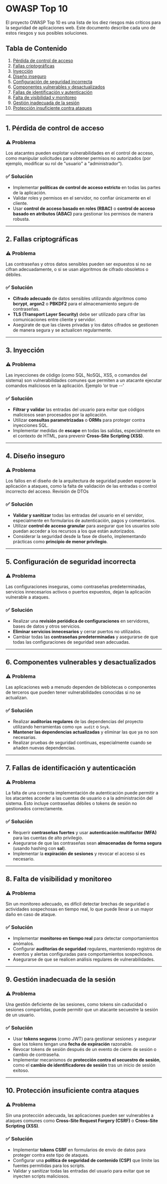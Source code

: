 # OWASP Top 10

El proyecto OWASP Top 10 es una lista de los diez riesgos más críticos para la seguridad de aplicaciones web. Este documento describe cada uno de estos riesgos y sus posibles soluciones.

## Tabla de Contenido

1. [Pérdida de control de acceso](#1-pérdida-de-control-de-acceso)
2. [Fallas criptográficas](#2-fallas-criptográficas)
3. [Inyección](#3-inyección)
4. [Diseño inseguro](#4-diseño-inseguro)
5. [Configuración de seguridad incorrecta](#5-configuración-de-seguridad-incorrecta)
6. [Componentes vulnerables y desactualizados](#6-componentes-vulnerables-y-desactualizados)
7. [Fallas de identificación y autenticación](#7-fallas-de-identificación-y-autenticación)
8. [Falta de visibilidad y monitoreo](#8-falta-de-visibilidad-y-monitoreo)
9. [Gestión inadecuada de la sesión](#9-gestión-inadecuada-de-la-sesión)
10. [Protección insuficiente contra ataques](#10-protección-insuficiente-contra-ataques)

---

## 1. Pérdida de control de acceso

### ⚠️ **Problema**

Los atacantes pueden explotar vulnerabilidades en el control de acceso, como manipular solicitudes para obtener permisos no autorizados (por ejemplo, modificar su rol de "usuario" a "administrador").

### ✅ **Solución**

- Implementar **políticas de control de acceso estricto** en todas las partes de la aplicación.
- Validar roles y permisos en el servidor, no confiar únicamente en el cliente.
- Usar **control de acceso basado en roles (RBAC)** o **control de acceso basado en atributos (ABAC)** para gestionar los permisos de manera robusta.

---

## 2. Fallas criptográficas

### ⚠️ **Problema**

Las contraseñas y otros datos sensibles pueden ser expuestos si no se cifran adecuadamente, o si se usan algoritmos de cifrado obsoletos o débiles.

### ✅ **Solución**

- **Cifrado adecuado** de datos sensibles utilizando algoritmos como **bcrypt**, **argon2** o **PBKDF2** para el almacenamiento seguro de contraseñas.
- **TLS (Transport Layer Security)** debe ser utilizado para cifrar las comunicaciones entre cliente y servidor.
- Asegúrate de que las claves privadas y los datos cifrados se gestionen de manera segura y se actualicen regularmente.

---

## 3. Inyección

### ⚠️ **Problema**

Las inyecciones de código (como SQL, NoSQL, XSS, o comandos del sistema) son vulnerabilidades comunes que permiten a un atacante ejecutar comandos maliciosos en la aplicación. Ejemplo ‘or true --'

### ✅ **Solución**

- **Filtrar y validar** las entradas del usuario para evitar que códigos maliciosos sean procesados por la aplicación.
- Utilizar **consultas parametrizadas** o **ORMs** para proteger contra inyecciones SQL.
- Implementar medidas de **escape** en todas las salidas, especialmente en el contexto de HTML, para prevenir **Cross-Site Scripting (XSS)**.

---

## 4. Diseño inseguro

### ⚠️ **Problema**

Los fallos en el diseño de la arquitectura de seguridad pueden exponer la aplicación a ataques, como la falta de validación de las entradas o control incorrecto del acceso. Revisión de DTOs

### ✅ **Solución**

- **Validar y sanitizar** todas las entradas del usuario en el servidor, especialmente en formularios de autenticación, pagos y comentarios.
- Utilizar **control de acceso granular** para asegurar que los usuarios solo puedan acceder a los recursos a los que están autorizados.
- Considerar la seguridad desde la fase de diseño, implementando prácticas como **principio de menor privilegio**.

---

## 5. Configuración de seguridad incorrecta

### ⚠️ **Problema**

Las configuraciones inseguras, como contraseñas predeterminadas, servicios innecesarios activos o puertos expuestos, dejan la aplicación vulnerable a ataques.

### ✅ **Solución**

- Realizar una **revisión periódica de configuraciones** en servidores, bases de datos y otros servicios.
- **Eliminar servicios innecesarios** y cerrar puertos no utilizados.
- Cambiar todas las **contraseñas predeterminadas** y asegurarse de que todas las configuraciones de seguridad sean adecuadas.

---

## 6. Componentes vulnerables y desactualizados

### ⚠️ **Problema**

Las aplicaciones web a menudo dependen de bibliotecas o componentes de terceros que pueden tener vulnerabilidades conocidas si no se actualizan.

### ✅ **Solución**

- Realizar **auditorías regulares** de las dependencias del proyecto utilizando herramientas como `npm audit` o `Snyk`.
- **Mantener las dependencias actualizadas** y eliminar las que ya no son necesarias.
- Realizar pruebas de seguridad continuas, especialmente cuando se añaden nuevas dependencias.

---

## 7. Fallas de identificación y autenticación

### ⚠️ **Problema**

La falta de una correcta implementación de autenticación puede permitir a los atacantes acceder a las cuentas de usuario o a la administración del sistema. Esto incluye contraseñas débiles o tokens de sesión no gestionados correctamente.

### ✅ **Solución**

- Requerir **contraseñas fuertes** y usar **autenticación multifactor (MFA)** para las cuentas de alto privilegio.
- Asegurarse de que las contraseñas sean **almacenadas de forma segura** (usando hashing con **sal**).
- Implementar la **expiración de sesiones** y revocar el acceso si es necesario.

---

## 8. Falta de visibilidad y monitoreo

### ⚠️ **Problema**

Sin un monitoreo adecuado, es difícil detectar brechas de seguridad o actividades sospechosas en tiempo real, lo que puede llevar a un mayor daño en caso de ataque.

### ✅ **Solución**

- Implementar **monitoreo en tiempo real** para detectar comportamientos anómalos.
- Configurar **auditorías de seguridad** regulares, manteniendo registros de eventos y alertas configuradas para comportamientos sospechosos.
- Asegurarse de que se realicen análisis regulares de vulnerabilidades.

---

## 9. Gestión inadecuada de la sesión

### ⚠️ **Problema**

Una gestión deficiente de las sesiones, como tokens sin caducidad o sesiones compartidas, puede permitir que un atacante secuestre la sesión de un usuario.

### ✅ **Solución**

- Usar **tokens seguros** (como JWT) para gestionar sesiones y asegurar que los tokens tengan una **fecha de expiración** razonable.
- Revocar tokens de sesión después de un evento de cierre de sesión o cambio de contraseña.
- Implementar mecanismos de **protección contra el secuestro de sesión**, como el **cambio de identificadores de sesión** tras un inicio de sesión exitoso.

---

## 10. Protección insuficiente contra ataques

### ⚠️ **Problema**

Sin una protección adecuada, las aplicaciones pueden ser vulnerables a ataques comunes como **Cross-Site Request Forgery (CSRF)** o **Cross-Site Scripting (XSS)**.

### ✅ **Solución**

- Implementar **tokens CSRF** en formularios de envío de datos para proteger contra este tipo de ataques.
- Configurar una **política de seguridad de contenido (CSP)** que limite las fuentes permitidas para los scripts.
- Validar y sanitizar todas las entradas del usuario para evitar que se inyecten scripts maliciosos.
